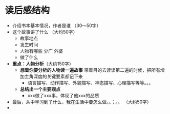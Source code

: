 # 读后感结构
- 介绍书本基本情况，作者是谁 （30～50字）
- 这个故事讲了什么 （大约50字）
	- 故事地点
	- 发生时间
	- 人物有哪些 少广 外婆
	- 做了什么
- **重点：人物分析**（大约150字）
	- **想着你要分析的人物读一遍故事**  带着目的去读读第二遍的时候，把所有增加主角深度的关键要素都记下来
		- 语言描写、动作描写、外貌描写、神态描写、心理描写等等。。。
	- **总结出一个主要观点**
		- xxx做了xxx事，体现了他xxx的品质
- 最后，从中学习到了什么，我在生活中要怎么做。。；。。 （大约50字）
-